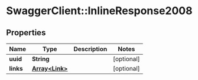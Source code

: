 # SwaggerClient::InlineResponse2008

## Properties
Name | Type | Description | Notes
------------ | ------------- | ------------- | -------------
**uuid** | **String** |  | [optional] 
**links** | [**Array&lt;Link&gt;**](Link.md) |  | [optional] 

